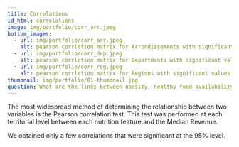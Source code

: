 ```yaml
---
title: Correlations
id_html: correlations
image: img/portfolio/corr_arr.jpeg
bottom_images:
  - url: img/portfolio/corr_arr.jpeg
    alt: pearson corrletion matrix for Arrondissements with significant values in black
  - url: img/portfolio/corr_dep.jpeg
    alt: pearson corrletion matrix for Departments with significant values in black
  - url: img/portfolio/corr_reg.jpeg
    alt: pearson corrletion matrix for Regions with significant values in black
thumbnail: img/portfolio/01-thumbnail.jpg
question: What are the links between obesity, healthy food availability and socio- economic environment?
---
```

The most widespread method of determining the relationship between two variables is the Pearson correlation test. This test was performed at each territorial level between each nutrition feature and the Median Revenue.

We obtained only a few correlations that were significant at the 95% level.
